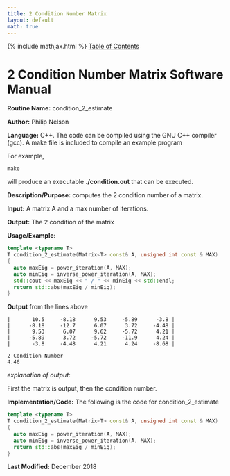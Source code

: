 ```yaml
---
title: 2 Condition Number Matrix
layout: default
math: true
---
```

{% include mathjax.html %}
<a href="https://philipnelson5.github.io/math4610/SoftwareManual"> Table of Contents </a>
# 2 Condition Number Matrix Software Manual

**Routine Name:** condition_2_estimate

**Author:** Philip Nelson

**Language:** C++. The code can be compiled using the GNU C++ compiler (gcc). A make file is included to compile an example program

For example,

```
make
```

will produce an executable **./condition.out** that can be executed.

**Description/Purpose:** computes the 2 condition number of a matrix.

**Input:** A matrix A and a max number of iterations.

**Output:** The 2 condition of the matrix

**Usage/Example:**

``` cpp
template <typename T>
T condition_2_estimate(Matrix<T> const& A, unsigned int const & MAX)
{
  auto maxEig = power_iteration(A, MAX);
  auto minEig = inverse_power_iteration(A, MAX);
  std::cout << maxEig << " / " << minEig << std::endl;
  return std::abs(maxEig / minEig);
}
```

**Output** from the lines above
```
|       10.5     -8.18      9.53     -5.89      -3.8 |
|      -8.18     -12.7      6.07      3.72     -4.48 |
|       9.53      6.07      9.62     -5.72      4.21 |
|      -5.89      3.72     -5.72     -11.9      4.24 |
|       -3.8     -4.48      4.21      4.24     -8.68 |

2 Condition Number
4.46
```

_explanation of output_:

First the matrix is output, then the condition number.

**Implementation/Code:** The following is the code for condition_2_estimate

``` cpp
template <typename T>
T condition_2_estimate(Matrix<T> const& A, unsigned int const & MAX)
{
  auto maxEig = power_iteration(A, MAX);
  auto minEig = inverse_power_iteration(A, MAX);
  return std::abs(maxEig / minEig);
}
```

**Last Modified:** December 2018

